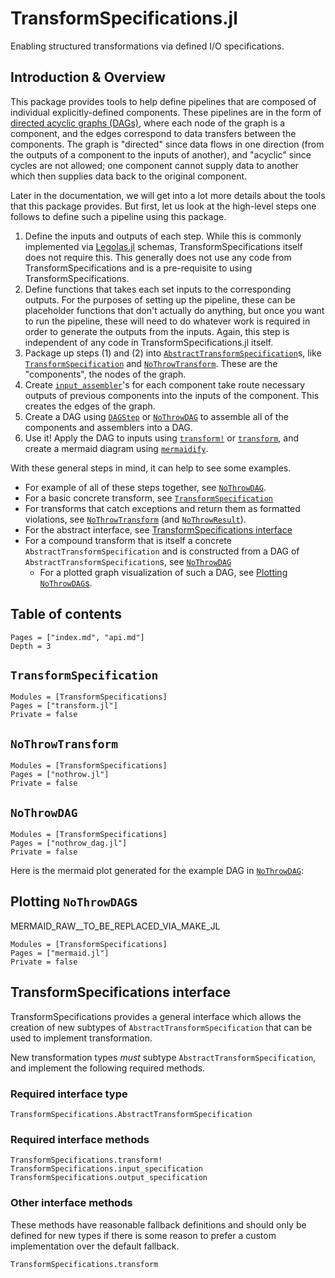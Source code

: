# TransformSpecifications.jl

Enabling structured transformations via defined I/O specifications.

## Introduction & Overview

This package provides tools to help define pipelines that are composed of individual explicitly-defined components.
These pipelines are in the form of [directed acyclic graphs (DAGs)](https://en.wikipedia.org/wiki/Directed_acyclic_graph),
where each node of the graph is a component, and the edges correspond to data transfers between the components.
The graph is "directed" since data flows in one direction (from the outputs of a component to the inputs of another),
and "acyclic" since cycles are not allowed; one component cannot supply data to another which then supplies data back
to the original component.

Later in the documentation, we will get into a lot more details about the tools that this package provides. But first,
let us look at the high-level steps one follows to define such a pipeline using this package.

1. Define the inputs and outputs of each step. While this is commonly implemented via [Legolas.jl](https://github.com/beacon-biosignals/Legolas.jl) schemas, TransformSpecifications itself does not require this. This generally does not use any code from TransformSpecifications and is a pre-requisite to using TransformSpecifications.
2. Define functions that takes each set inputs to the corresponding outputs. For the purposes of setting up the pipeline, these can be placeholder functions that don't actually do anything, but once you want to run the pipeline, these will need to do whatever work is required in order to generate the outputs from the inputs. Again, this step is independent of any code in TransformSpecifications.jl itself.
3. Package up steps (1) and (2) into [`AbstractTransformSpecification`](@ref)s, like [`TransformSpecification`](@ref) and [`NoThrowTransform`](@ref). These are the "components", the nodes of the graph.
4. Create [`input_assembler`](@ref)'s for each component take route necessary outputs of previous components into the inputs of the component. This creates the edges of the graph.
5. Create a DAG using [`DAGStep`](@ref) or [`NoThrowDAG`](@ref) to assemble all of the components and assemblers into a DAG.
6. Use it! Apply the DAG to inputs using [`transform!`](@ref) or [`transform`](@ref), and create a mermaid diagram using [`mermaidify`](@ref).

With these general steps in mind, it can help to see some examples.

- For example of all of these steps together, see [`NoThrowDAG`](@ref).
- For a basic concrete transform, see [`TransformSpecification`](@ref)
- For transforms that catch exceptions and return them as formatted violations, see [`NoThrowTransform`](@ref) (and [`NoThrowResult`](@ref)).
- For the abstract interface, see [TransformSpecifications interface](@ref)
- For a compound transform that is itself a concrete `AbstractTransformSpecification` and is constructed from a DAG of `AbstractTransformSpecification`s, see [`NoThrowDAG`](@ref)
    - For a plotted graph visualization of such a DAG, see [Plotting `NoThrowDAG`s](@ref).

## Table of contents

```@contents
Pages = ["index.md", "api.md"]
Depth = 3
```

## `TransformSpecification`

```@autodocs
Modules = [TransformSpecifications]
Pages = ["transform.jl"]
Private = false
```

## `NoThrowTransform`
```@autodocs
Modules = [TransformSpecifications]
Pages = ["nothrow.jl"]
Private = false
```

## `NoThrowDAG`
```@autodocs
Modules = [TransformSpecifications]
Pages = ["nothrow_dag.jl"]
Private = false
```
Here is the mermaid plot generated for the example DAG in [`NoThrowDAG`](@ref):

## Plotting `NoThrowDAG`s

MERMAID_RAW__TO_BE_REPLACED_VIA_MAKE_JL

```@autodocs
Modules = [TransformSpecifications]
Pages = ["mermaid.jl"]
Private = false
```

## TransformSpecifications interface

TransformSpecifications provides a general interface which allows the creation of new subtypes of `AbstractTransformSpecification`
that can be used to implement transformation.

New transformation types *must* subtype `AbstractTransformSpecification`, and implement the following required methods.

### Required interface type

```@docs
TransformSpecifications.AbstractTransformSpecification
```

### Required interface methods

```@docs
TransformSpecifications.transform!
TransformSpecifications.input_specification
TransformSpecifications.output_specification
```

### Other interface methods

These methods have reasonable fallback definitions and should only be defined for new types if there is some reason
to prefer a custom implementation over the default fallback.

```@docs
TransformSpecifications.transform
```
